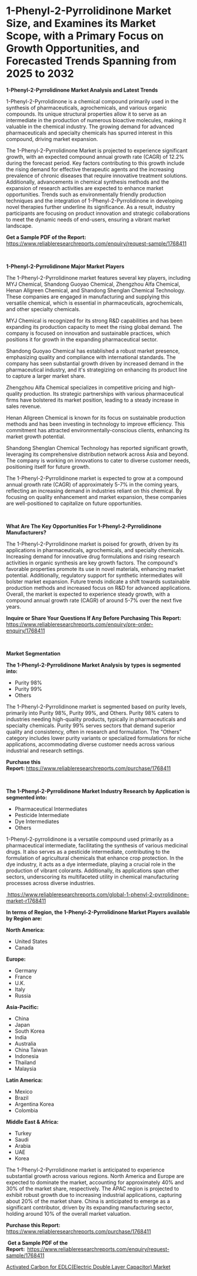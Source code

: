<p><h1>1-Phenyl-2-Pyrrolidinone Market Size, and Examines its Market Scope, with a Primary Focus on Growth Opportunities, and Forecasted Trends Spanning from 2025 to 2032</h1></p><p><strong>1-Phenyl-2-Pyrrolidinone Market Analysis and Latest Trends</strong></p>
<p><p>1-Phenyl-2-Pyrrolidinone is a chemical compound primarily used in the synthesis of pharmaceuticals, agrochemicals, and various organic compounds. Its unique structural properties allow it to serve as an intermediate in the production of numerous bioactive molecules, making it valuable in the chemical industry. The growing demand for advanced pharmaceuticals and specialty chemicals has spurred interest in this compound, driving market expansion.</p><p>The 1-Phenyl-2-Pyrrolidinone Market is projected to experience significant growth, with an expected compound annual growth rate (CAGR) of 12.2% during the forecast period. Key factors contributing to this growth include the rising demand for effective therapeutic agents and the increasing prevalence of chronic diseases that require innovative treatment solutions. Additionally, advancements in chemical synthesis methods and the expansion of research activities are expected to enhance market opportunities. Trends such as environmentally friendly production techniques and the integration of 1-Phenyl-2-Pyrrolidinone in developing novel therapies further underline its significance. As a result, industry participants are focusing on product innovation and strategic collaborations to meet the dynamic needs of end-users, ensuring a vibrant market landscape.</p></p>
<p><strong>Get a Sample PDF of the Report:&nbsp;</strong> <a href="https://www.reliableresearchreports.com/enquiry/request-sample/1768411?utm_campaign=2788&utm_medium=2&utm_source=Github&utm_content=ia&utm_term=03042025&utm_id=1-phenyl-2-pyrrolidinone">https://www.reliableresearchreports.com/enquiry/request-sample/1768411</a></p>
<p>&nbsp;</p>
<p><strong>1-Phenyl-2-Pyrrolidinone Major Market Players</strong></p>
<p><p>The 1-Phenyl-2-Pyrrolidinone market features several key players, including MYJ Chemical, Shandong Guoyao Chemical, Zhengzhou Alfa Chemical, Henan Allgreen Chemical, and Shandong Shenglan Chemical Technology. These companies are engaged in manufacturing and supplying this versatile chemical, which is essential in pharmaceuticals, agrochemicals, and other specialty chemicals.</p><p>MYJ Chemical is recognized for its strong R&D capabilities and has been expanding its production capacity to meet the rising global demand. The company is focused on innovation and sustainable practices, which positions it for growth in the expanding pharmaceutical sector.</p><p>Shandong Guoyao Chemical has established a robust market presence, emphasizing quality and compliance with international standards. The company has seen substantial growth driven by increased demand in the pharmaceutical industry, and it's strategizing on enhancing its product line to capture a larger market share.</p><p>Zhengzhou Alfa Chemical specializes in competitive pricing and high-quality production. Its strategic partnerships with various pharmaceutical firms have bolstered its market position, leading to a steady increase in sales revenue.</p><p>Henan Allgreen Chemical is known for its focus on sustainable production methods and has been investing in technology to improve efficiency. This commitment has attracted environmentally-conscious clients, enhancing its market growth potential.</p><p>Shandong Shenglan Chemical Technology has reported significant growth, leveraging its comprehensive distribution network across Asia and beyond. The company is working on innovations to cater to diverse customer needs, positioning itself for future growth.</p><p>The 1-Phenyl-2-Pyrrolidinone market is expected to grow at a compound annual growth rate (CAGR) of approximately 5-7% in the coming years, reflecting an increasing demand in industries reliant on this chemical. By focusing on quality enhancement and market expansion, these companies are well-positioned to capitalize on future opportunities.</p></p>
<p>&nbsp;</p>
<p><strong>What Are The Key Opportunities For 1-Phenyl-2-Pyrrolidinone Manufacturers?</strong></p>
<p><p>The 1-Phenyl-2-Pyrrolidinone market is poised for growth, driven by its applications in pharmaceuticals, agrochemicals, and specialty chemicals. Increasing demand for innovative drug formulations and rising research activities in organic synthesis are key growth factors. The compound's favorable properties promote its use in novel materials, enhancing market potential. Additionally, regulatory support for synthetic intermediates will bolster market expansion. Future trends indicate a shift towards sustainable production methods and increased focus on R&D for advanced applications. Overall, the market is expected to experience steady growth, with a compound annual growth rate (CAGR) of around 5-7% over the next five years.</p></p>
<p><strong>Inquire or Share Your Questions If Any Before Purchasing This Report:</strong> <a href="https://www.reliableresearchreports.com/enquiry/pre-order-enquiry/1768411?utm_campaign=2788&utm_medium=2&utm_source=Github&utm_content=ia&utm_term=03042025&utm_id=1-phenyl-2-pyrrolidinone">https://www.reliableresearchreports.com/enquiry/pre-order-enquiry/1768411</a></p>
<p>&nbsp;</p>
<p><strong>Market Segmentation</strong></p>
<p><strong>The 1-Phenyl-2-Pyrrolidinone Market Analysis by types is segmented into:</strong></p>
<p><ul><li>Purity 98%</li><li>Purity 99%</li><li>Others</li></ul></p>
<p><p>The 1-Phenyl-2-Pyrrolidinone market is segmented based on purity levels, primarily into Purity 98%, Purity 99%, and Others. Purity 98% caters to industries needing high-quality products, typically in pharmaceuticals and specialty chemicals. Purity 99% serves sectors that demand superior quality and consistency, often in research and formulation. The "Others" category includes lower purity variants or specialized formulations for niche applications, accommodating diverse customer needs across various industrial and research settings.</p></p>
<p><strong>Purchase this Report:&nbsp;</strong><a href="https://www.reliableresearchreports.com/purchase/1768411?utm_campaign=2788&utm_medium=2&utm_source=Github&utm_content=ia&utm_term=03042025&utm_id=1-phenyl-2-pyrrolidinone">https://www.reliableresearchreports.com/purchase/1768411</a></p>
<p>&nbsp;</p>
<p><strong>The 1-Phenyl-2-Pyrrolidinone Market Industry Research by Application is segmented into:</strong></p>
<p><ul><li>Pharmaceutical Intermediates</li><li>Pesticide Intermediate</li><li>Dye Intermediates</li><li>Others</li></ul></p>
<p><p>1-Phenyl-2-pyrrolidinone is a versatile compound used primarily as a pharmaceutical intermediate, facilitating the synthesis of various medicinal drugs. It also serves as a pesticide intermediate, contributing to the formulation of agricultural chemicals that enhance crop protection. In the dye industry, it acts as a dye intermediate, playing a crucial role in the production of vibrant colorants. Additionally, its applications span other sectors, underscoring its multifaceted utility in chemical manufacturing processes across diverse industries.</p></p>
<p><a href="https://www.reliableresearchreports.com/global-1-phenyl-2-pyrrolidinone-market-r1768411?utm_campaign=2788&utm_medium=2&utm_source=Github&utm_content=ia&utm_term=03042025&utm_id=1-phenyl-2-pyrrolidinone">&nbsp;https://www.reliableresearchreports.com/global-1-phenyl-2-pyrrolidinone-market-r1768411</a></p>
<p><strong>In terms of Region, the 1-Phenyl-2-Pyrrolidinone Market Players available by Region are:</strong></p>
<p>
    <p> <strong> North America: </strong>
        <ul>
            <li>United States</li>
            <li>Canada</li>
        </ul>
        </p> 
    <p> <strong> Europe: </strong>
        <ul>
            <li>Germany</li>
            <li>France</li>
            <li>U.K.</li>
            <li>Italy</li>
            <li>Russia</li>
        </ul>
        </p> 
    <p> <strong> Asia-Pacific: </strong>
        <ul>
            <li>China</li>
            <li>Japan</li>
            <li>South Korea</li>
            <li>India</li>
            <li>Australia</li>
            <li>China Taiwan</li>
            <li>Indonesia</li>
            <li>Thailand</li>
            <li>Malaysia</li>
        </ul>
        </p> 
    <p> <strong> Latin America: </strong>
        <ul>
            <li>Mexico</li>
            <li>Brazil</li>
            <li>Argentina Korea</li>
            <li>Colombia</li>
        </ul>
        </p> 
    <p> <strong> Middle East & Africa: </strong>
        <ul>
            <li>Turkey</li>
            <li>Saudi</li>
            <li>Arabia</li>
            <li>UAE</li>
            <li>Korea</li>
        </ul>
    </p>
    </p>
<p><p>The 1-Phenyl-2-Pyrrolidinone market is anticipated to experience substantial growth across various regions. North America and Europe are expected to dominate the market, accounting for approximately 40% and 30% of the market share, respectively. The APAC region is projected to exhibit robust growth due to increasing industrial applications, capturing about 20% of the market share. China is anticipated to emerge as a significant contributor, driven by its expanding manufacturing sector, holding around 10% of the overall market valuation.</p></p>
<p><strong>Purchase this Report: </strong><a href="https://www.reliableresearchreports.com/purchase/1768411?utm_campaign=2788&utm_medium=2&utm_source=Github&utm_content=ia&utm_term=03042025&utm_id=1-phenyl-2-pyrrolidinone">https://www.reliableresearchreports.com/purchase/1768411</a></p>
<p>&nbsp;<strong>Get a Sample PDF of the Report:&nbsp;&nbsp;</strong><a href="https://www.reliableresearchreports.com/enquiry/request-sample/1768411?utm_campaign=2788&utm_medium=2&utm_source=Github&utm_content=ia&utm_term=03042025&utm_id=1-phenyl-2-pyrrolidinone">https://www.reliableresearchreports.com/enquiry/request-sample/1768411</a></p>
<p><strong></strong></p>
<p><p><a href="https://github.com/nafidurii/Market-Research-Report-List-1/blob/main/activated-carbon-for-edlcelectric-double-layer-capacitor-market.md?utm_campaign=2788&utm_medium=2&utm_source=Github&utm_content=ia&utm_term=03042025&utm_id=1-phenyl-2-pyrrolidinone">Activated Carbon for EDLC(Electric Double Layer Capacitor) Market</a></p></p>